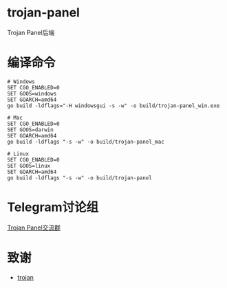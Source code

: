 # trojan-panel

Trojan Panel后端

# 编译命令

```
# Windows
SET CGO_ENABLED=0
SET GOOS=windows
SET GOARCH=amd64
go build -ldflags="-H windowsgui -s -w" -o build/trojan-panel_win.exe

# Mac
SET CGO_ENABLED=0
SET GOOS=darwin
SET GOARCH=amd64
go build -ldflags "-s -w" -o build/trojan-panel_mac

# Linux
SET CGO_ENABLED=0
SET GOOS=linux
SET GOARCH=amd64
go build -ldflags "-s -w" -o build/trojan-panel
```

# Telegram讨论组

[Trojan Panel交流群](https://t.me/TrojanPanelGroup)

# 致谢

- [trojan](https://trojan-gfw.github.io/trojan/authenticator)
